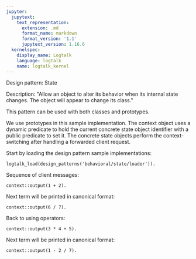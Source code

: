 ```yaml
---
jupyter:
  jupytext:
    text_representation:
      extension: .md
      format_name: markdown
      format_version: '1.1'
      jupytext_version: 1.16.6
  kernelspec:
    display_name: Logtalk
    language: logtalk
    name: logtalk_kernel
---
```


<!--
________________________________________________________________________

This file is part of Logtalk <https://logtalk.org/>  
SPDX-FileCopyrightText: 1998-2025 Paulo Moura <pmoura@logtalk.org>  
SPDX-License-Identifier: Apache-2.0

Licensed under the Apache License, Version 2.0 (the "License");
you may not use this file except in compliance with the License.
You may obtain a copy of the License at

    http://www.apache.org/licenses/LICENSE-2.0

Unless required by applicable law or agreed to in writing, software
distributed under the License is distributed on an "AS IS" BASIS,
WITHOUT WARRANTIES OR CONDITIONS OF ANY KIND, either express or implied.
See the License for the specific language governing permissions and
limitations under the License.
________________________________________________________________________
-->

Design pattern:
	State

Description:
	"Allow an object to alter its behavior when its internal state
	changes. The object will appear to change its class."

This pattern can be used with both classes and prototypes.

We use prototypes in this sample implementation. The context object
uses a dynamic predicate to hold the current concrete state object
identifier with a public predicate to set it. The concrete state
objects perform the context-switching after handling a forwarded
client request.

Start by loading the design pattern sample implementations:

```logtalk
logtalk_load(design_patterns('behavioral/state/loader')).
```

Sequence of client messages:

```logtalk
context::output(1 + 2).
```

<!--
1+2

true.
-->

Next term will be printed in canonical format:

```logtalk
context::output(6 / 7).
```

<!--
/(6,7)

true.
-->

Back to using operators:

```logtalk
context::output(3 * 4 + 5).
```

<!--
3*4+5

true.
-->

Next term will be printed in canonical format:

```logtalk
context::output(1 - 2 / 7).
```

<!--
-(1,/(2,7))

true.
-->
